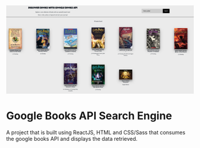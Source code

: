 ![](/docs/googlebooks.png)

# Google Books API Search Engine

A project that is built using ReactJS, HTML and CSS/Sass that consumes the google books API and displays the data retrieved.

<!-- This project will require you to use React and Asynchronous programming.
The aim is for the user to be able to search for a book inside the Google Books database and to be able to get more details about a certain title. -->
